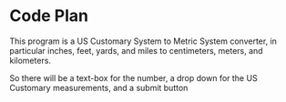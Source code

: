 # Code Plan

This program is a US Customary System to Metric System converter, in particular inches, feet, yards, and miles to centimeters, meters, and kilometers.

So there will be a text-box for the number, a drop down for the US Customary measurements, and a submit button